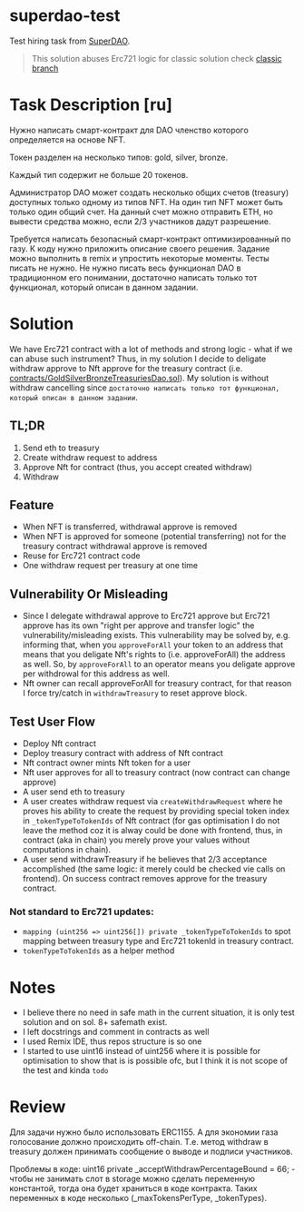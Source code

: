 # superdao-test
Test hiring task from [SuperDAO](https://www.notion.so/superdao/Jobs-at-Superdao-d8b6b7599cc243a9b27f8b63e0c8e2bb).
> This solution abuses Erc721 logic for classic solution check [classic branch](https://github.com/AlcibiadesCleinias/superdao-test/tree/classic)

# Task Description [ru]
Нужно написать смарт-контракт для DAO членство которого определяется на основе NFT. 

Токен разделен на несколько типов: gold, silver, bronze. 

Каждый тип содержит не больше 20 токенов.

Администратор DAO может создать несколько общих счетов (treasury) доступных только одному из типов NFT. 
На один тип NFT может быть только один общий счет. 
На данный счет можно отправить ETH, но вывести средства можно, если 2/3 участников дадут разрешение.

Требуется написать безопасный смарт-контракт оптимизированный по газу. 
К коду нужно приложить описание своего решения.
Задание можно выполнить в remix и упростить некоторые моменты. 
Тесты писать не нужно.
Не нужно писать весь функционал DAO в традиционном его понимании, достаточно написать только тот функционал, который описан в данном задании.

# Solution
We have Erc721 contract with a lot of methods and strong logic - what if we can abuse such instrument?
Thus, in my solution I decide to deligate withdraw approve to Nft approve for the treasury contract 
(i.e. [contracts/GoldSilverBronzeTreasuriesDao.sol](contracts/GoldSilverBronzeTreasuriesDao.sol)).
My solution is without withdraw cancelling since `достаточно написать только тот функционал, который описан в данном задании`.

## TL;DR
1. Send eth to treasury
2. Create withdraw request to address
3. Approve Nft for contract (thus, you accept created  withdraw)
4. Withdraw

## Feature
- When NFT is transferred, withdrawal approve is removed
- When NFT is approved for someone (potential transferring) not for the treasury contract withdrawal approve is removed
- Reuse for Erc721 contract code
- One withdraw request per treasury at one time

## Vulnerability Or Misleading
- Since I delegate withdrawal approve to Erc721 approve but Erc721 approve has its own "right per approve and transfer logic" the vulnerability/misleading exists. This vulnerability may be solved by, e.g. informing that, when you `approveForAll` your token to an address that means that you deligate Nft's rights to (i.e. approveForAll) the address as well. So, by `approveForAll` to an operator means you deligate approve per withdrowal for this address as well.
- Nft owner can recall approveForAll for treasury contract, for that reason I force try/catch in `withdrawTreasury` to reset approve block.

## Test User Flow
- Deploy Nft contract
- Deploy treasury contract with address of Nft contract
- Nft contract owner mints Nft token for a user
- Nft user approves for all to treasury contract (now contract can change approve)
- A user send eth to treasury
- A user creates withdraw request via `createWithdrawRequest` where he proves his ability to create the request by providing special token index
in `_tokenTypeToTokenIds` of Nft contract (for gas optimisation I do not leave the method coz it is alway could be done with frontend, thus, in contract (aka in chain) you merely prove your values without computations in chain).
- A user send withdrawTreasury if he believes that 2/3 acceptance accomplished (the same logic: it merely could be checked vie calls on frontend). On success contract removes approve for the treasury contract.


### Not standard to Erc721 updates:
- `mapping (uint256 => uint256[]) private _tokenTypeToTokenIds` to spot mapping between treasury type and Erc721 tokenId in treasury contract.
- `tokenTypeToTokenIds` as a helper method

# Notes
- I believe there no need in safe math in the current situation, it is only test solution and on sol. 8+ safemath exist.
- I left docstrings and comment in contracts as well
- I used Remix IDE, thus repos structure is so one
- I started to use uint16 instead of uint256 where it is possible for optimisation to show that is is possible ofc, but I think it is not scope of the test and kinda `todo`

# Review
Для задачи нужно было использовать ERC1155. А для экономии газа голосование должно происходить off-chain. Т.е.  метод withdraw в treasury должен принимать сообщение о выводе и подписи участников. 

Проблемы в коде:
uint16 private _acceptWithdrawPercentageBound = 66; - чтобы не занимать слот в storage можно сделать переменную константой, тогда она будет храниться в коде контракта. Таких переменных в коде несколько (_maxTokensPerType, _tokenTypes).

